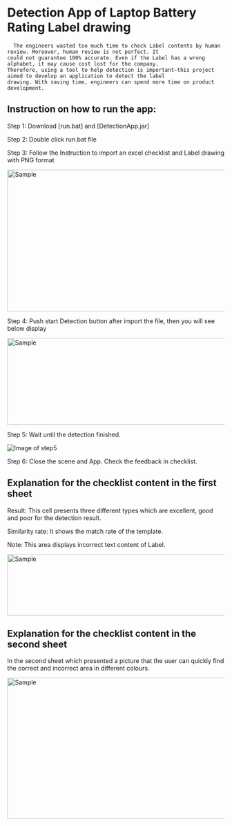 # **Detection App of Laptop Battery Rating Label drawing**

```
  The engineers wasted too much time to check Label contents by human review. Moreover, human review is not perfect. It 
could not guarantee 100% accurate. Even if the Label has a wrong alphabet, it may cause cost lost for the company. 
Therefore, using a tool to help detection is important—this project aimed to develop an application to detect the label 
drawing. With saving time, engineers can spend more time on product development.
```

## Instruction on how to run the app:

Step 1: Download [run.bat] and [DetectionApp.jar]

Step 2: Double click run.bat file

Step 3: Follow the Instruction to import an excel checklist and Label drawing with PNG format 
<p align="left">
    <img src="https://i.imgur.com/cx3dWfy.png" alt="Sample"  width="519" height="328">
    <p align="left">
</p>


Step 4: Push start Detection button after import the file, then you will see below display
<p align="left">
    <img src="https://i.imgur.com/9zyKefZ.png" alt="Sample"  width="591" height="201">
    <p align="left">
</p>


Step 5: Wait until the detection finished.

![Image of step5](https://i.imgur.com/EATqhyy.png)

Step 6: Close the scene and App. Check the feedback in checklist.


## Explanation for the checklist content in the first sheet

Result: This cell presents three different types which are excellent, good and poor for the detection result. 

Similarity rate: It shows the match rate of the template.

Note: This area displays incorrect text content of Label.
<p align="left">
    <img src="https://i.imgur.com/EB9eaZZ.png" alt="Sample"  width="602" height="142">
    <p align="left">
</p>

## Explanation for the checklist content in the second sheet
In the second sheet which presented a picture that the user can quickly find the correct and incorrect area in different colours.
<p align="left">
    <img src="https://i.imgur.com/9QzXhWA.png" alt="Sample"  width="587" height="327">
    <p align="left">
</p>
